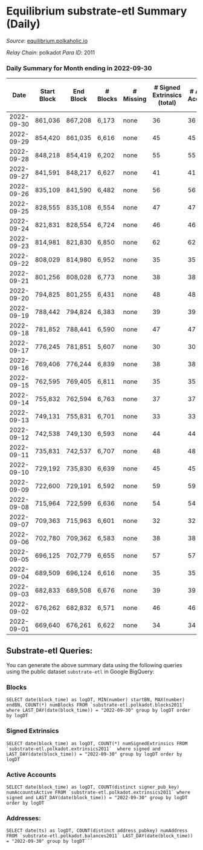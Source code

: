 # Equilibrium substrate-etl Summary (Daily)

_Source_: [equilibrium.polkaholic.io](https://equilibrium.polkaholic.io)

*Relay Chain*: polkadot
*Para ID*: 2011



### Daily Summary for Month ending in 2022-09-30


| Date | Start Block | End Block | # Blocks | # Missing | # Signed Extrinsics (total) | # Active Accounts | # Addresses with Balances | # Events | # Transfers | # XCM Transfers In | # XCM Transfers Out |
| ---- | ----------- | --------- | -------- | --------- | --------------------------- | ----------------- | ------------------------- | -------- | ----------- | ------------------ | ------------------- |
| 2022-09-30 | 861,036 | 867,208 | 6,173 | none  | 36 | 36 |  | 132,007 |   |   |   |
| 2022-09-29 | 854,420 | 861,035 | 6,616 | none  | 45 | 45 |  | 147,046 |   |   |   |
| 2022-09-28 | 848,218 | 854,419 | 6,202 | none  | 55 | 55 |  | 133,335 |   |   |   |
| 2022-09-27 | 841,591 | 848,217 | 6,627 | none  | 41 | 41 |  | 147,365 |   |   |   |
| 2022-09-26 | 835,109 | 841,590 | 6,482 | none  | 56 | 56 |  | 142,614 |   |   |   |
| 2022-09-25 | 828,555 | 835,108 | 6,554 | none  | 47 | 47 |  | 145,004 |   |   |   |
| 2022-09-24 | 821,831 | 828,554 | 6,724 | none  | 46 | 46 |  | 150,556 |   |   |   |
| 2022-09-23 | 814,981 | 821,830 | 6,850 | none  | 62 | 62 |  | 153,796 |   |   |   |
| 2022-09-22 | 808,029 | 814,980 | 6,952 | none  | 35 | 35 |  | 157,007 |   |   |   |
| 2022-09-21 | 801,256 | 808,028 | 6,773 | none  | 38 | 38 |  | 151,279 |   |   |   |
| 2022-09-20 | 794,825 | 801,255 | 6,431 | none  | 48 | 48 | 7,522 | 140,346 |   |   |   |
| 2022-09-19 | 788,442 | 794,824 | 6,383 | none  | 39 | 39 | 7,522 | 139,704 |   |   |   |
| 2022-09-18 | 781,852 | 788,441 | 6,590 | none  | 47 | 47 | 7,521 | 145,543 |   |   |   |
| 2022-09-17 | 776,245 | 781,851 | 5,607 | none  | 30 | 30 |  | 125,413 |   |   |   |
| 2022-09-16 | 769,406 | 776,244 | 6,839 | none  | 38 | 38 |  | 155,210 |   |   |   |
| 2022-09-15 | 762,595 | 769,405 | 6,811 | none  | 35 | 35 |  | 154,540 |   |   |   |
| 2022-09-14 | 755,832 | 762,594 | 6,763 | none  | 37 | 37 |  | 153,467 |   |   |   |
| 2022-09-13 | 749,131 | 755,831 | 6,701 | none  | 33 | 33 |  | 151,561 |   |   |   |
| 2022-09-12 | 742,538 | 749,130 | 6,593 | none  | 44 | 44 |  | 149,664 |   |   |   |
| 2022-09-11 | 735,831 | 742,537 | 6,707 | none  | 48 | 48 |  | 152,254 |   |   |   |
| 2022-09-10 | 729,192 | 735,830 | 6,639 | none  | 45 | 45 |  | 150,705 |   |   |   |
| 2022-09-09 | 722,600 | 729,191 | 6,592 | none  | 59 | 59 | 7,522 | 149,700 |   |   |   |
| 2022-09-08 | 715,964 | 722,599 | 6,636 | none  | 54 | 54 |  | 150,660 |   |   |   |
| 2022-09-07 | 709,363 | 715,963 | 6,601 | none  | 32 | 32 |  | 149,785 |   |   |   |
| 2022-09-06 | 702,780 | 709,362 | 6,583 | none  | 38 | 38 |  | 149,399 |   | 1  |   |
| 2022-09-05 | 696,125 | 702,779 | 6,655 | none  | 57 | 57 |  | 150,545 |   |   |   |
| 2022-09-04 | 689,509 | 696,124 | 6,616 | none  | 35 | 35 |  | 150,170 |   |   |   |
| 2022-09-03 | 682,833 | 689,508 | 6,676 | none  | 39 | 39 |  | 151,473 |   |   |   |
| 2022-09-02 | 676,262 | 682,832 | 6,571 | none  | 46 | 46 |  | 149,172 |   |   |   |
| 2022-09-01 | 669,640 | 676,261 | 6,622 | none  | 34 | 34 |  | 149,842 |   |   |   |

## Substrate-etl Queries:
You can generate the above summary data using the following queries using the public dataset `substrate-etl` in Google BigQuery:


### Blocks
```
SELECT date(block_time) as logDT, MIN(number) startBN, MAX(number) endBN, COUNT(*) numBlocks FROM `substrate-etl.polkadot.blocks2011`  where LAST_DAY(date(block_time)) = "2022-09-30" group by logDT order by logDT
```


### Signed Extrinsics
```
SELECT date(block_time) as logDT, COUNT(*) numSignedExtrinsics FROM `substrate-etl.polkadot.extrinsics2011`  where signed and LAST_DAY(date(block_time)) = "2022-09-30" group by logDT order by logDT
```


### Active Accounts
```
SELECT date(block_time) as logDT, COUNT(distinct signer_pub_key) numAccountsActive FROM `substrate-etl.polkadot.extrinsics2011` where signed and LAST_DAY(date(block_time)) = "2022-09-30" group by logDT order by logDT
```


### Addresses:
```
SELECT date(ts) as logDT, COUNT(distinct address_pubkey) numAddress FROM `substrate-etl.polkadot.balances2011` LAST_DAY(date(block_time)) = "2022-09-30" group by logDT```

